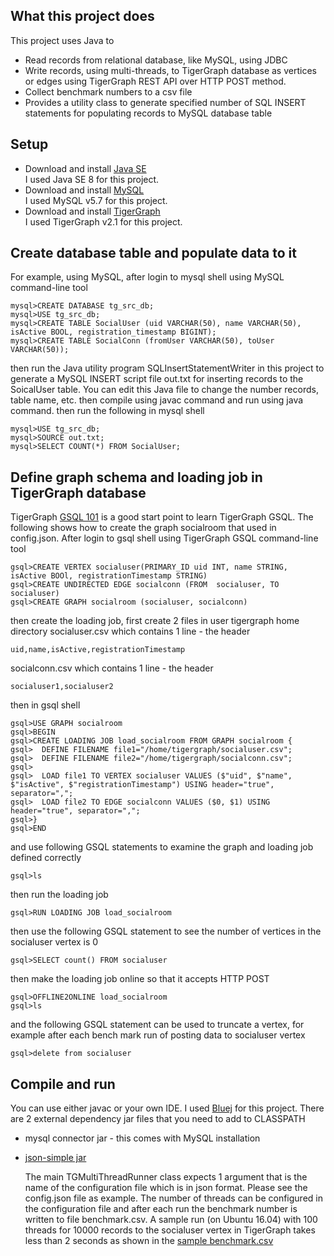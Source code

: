 ## What this project does
This project uses Java to
* Read records from relational database, like MySQL, using JDBC
* Write records, using multi-threads, to TigerGraph database as vertices or edges using TigerGraph REST API over HTTP POST method.
* Collect benchmark numbers to a csv file
* Provides a utility class to generate specified number of SQL INSERT statements for populating records to MySQL database table

## Setup 
* Download and install [Java SE](http://www.oracle.com/technetwork/java/javase/downloads/index.html)  
I used Java SE 8 for this project.
* Download and install [MySQL](https://dev.mysql.com/downloads/mysql/)   
I used MySQL v5.7 for this project.
* Download and install [TigerGraph](https://www.tigergraph.com/download/)  
I used TigerGraph v2.1 for this project. 

## Create database table and populate data to it
  For example, using MySQL, after login to mysql shell using MySQL command-line tool
  ```
  mysql>CREATE DATABASE tg_src_db;
  mysql>USE tg_src_db;
  mysql>CREATE TABLE SocialUser (uid VARCHAR(50), name VARCHAR(50), isActive BOOL, registration_timestamp BIGINT);
  mysql>CREATE TABLE SocialConn (fromUser VARCHAR(50), toUser VARCHAR(50));
  ```
  then run the Java utility program SQLInsertStatementWriter in this project to generate a MySQL INSERT script file out.txt for inserting records to the SoicalUser table.  You can edit this Java file to change the number records, table name, etc. then compile using javac command and run using java command.
  then run the following in mysql shell
  ```
  mysql>USE tg_src_db;
  mysql>SOURCE out.txt;
  mysql>SELECT COUNT(*) FROM SocialUser;
  ```
## Define graph schema and loading job in TigerGraph database
  TigerGraph [GSQL 101](https://doc.tigergraph.com/2.1/GSQL-101.html) is a good start point to learn TigerGraph GSQL. The following shows how to create the graph socialroom that used in config.json. 
  After login to gsql shell using TigerGraph GSQL command-line tool
  ```
  gsql>CREATE VERTEX socialuser(PRIMARY_ID uid INT, name STRING, isActive BOOl, registrationTimestamp STRING)
  gsql>CREATE UNDIRECTED EDGE socialconn (FROM  socialuser, TO socialuser)
  gsql>CREATE GRAPH socialroom (socialuser, socialconn)
  ```
  then create the loading job, first create 2 files in user tigergraph home directory
  socialuser.csv which contains 1 line - the header
  ```
  uid,name,isActive,registrationTimestamp
  ```
  socialconn.csv which contains 1 line - the header
  ```
  socialuser1,socialuser2
  ```
  then in gsql shell
  ```
  gsql>USE GRAPH socialroom
  gsql>BEGIN
  gsql>CREATE LOADING JOB load_socialroom FROM GRAPH socialroom {
  gsql>  DEFINE FILENAME file1="/home/tigergraph/socialuser.csv";
  gsql>  DEFINE FILENAME file2="/home/tigergraph/socialconn.csv";
  gsql>
  gsql>  LOAD file1 TO VERTEX socialuser VALUES ($"uid", $"name", $"isActive", $"registrationTimestamp") USING header="true", separator=",";
  gsql>  LOAD file2 TO EDGE socialconn VALUES ($0, $1) USING header="true", separator=",";
  gsql>}
  gsql>END
  ```
 and use following GSQL statements to examine the graph and loading job defined correctly
 ```
 gsql>ls
 ```
 then run the loading job
 ```
 gsql>RUN LOADING JOB load_socialroom
 ```
 then use the following GSQL statement to see the number of vertices in the socialuser vertex is 0
 ```
 gsql>SELECT count() FROM socialuser
 ```
 then make the loading job online so that it accepts HTTP POST
 ```
 gsql>OFFLINE2ONLINE load_socialroom 
 gsql>ls
 ```
 and the following GSQL statement can be used to truncate a vertex, for example after each bench mark run of posting data to socialuser vertex
```
gsql>delete from socialuser
```
## Compile and run 
  You can use either javac or your own IDE.  I used [Bluej](https://www.bluej.org/) for this project.  There are 2 external dependency jar files that you need to add to CLASSPATH
* mysql connector jar - this comes with MySQL installation
* [json-simple jar](https://mvnrepository.com/artifact/com.googlecode.json-simple/json-simple)
  
  The main TGMultiThreadRunner class expects 1 argument that is the name of the configuration file which is in json format. Please see the config.json file as example. The number of threads can be configured in the configuration file and after each run the benchmark number is written to file benchmark.csv.   A sample run (on Ubuntu 16.04) with 100 threads for 10000 records to the socialuser vertex in TigerGraph takes less than 2 seconds as shown in the [sample benchmark.csv](./benchmark.csv)
